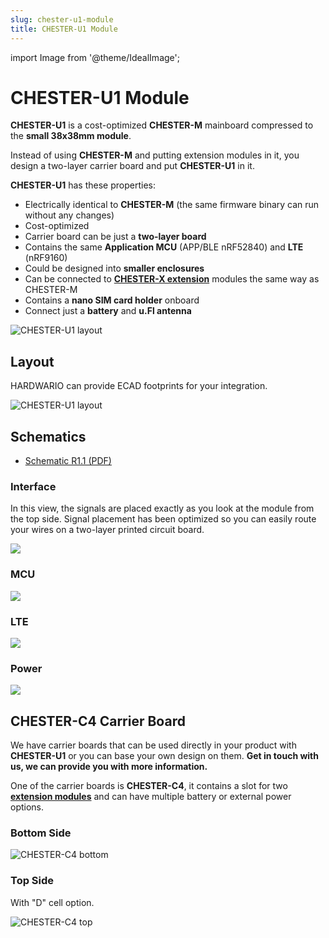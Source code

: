 ```yaml
---
slug: chester-u1-module
title: CHESTER-U1 Module
---
```

import Image from '@theme/IdealImage';

# CHESTER-U1 Module

**CHESTER-U1** is a cost-optimized **CHESTER-M** mainboard compressed to the **small 38x38mm module**.

Instead of using **CHESTER-M** and putting extension modules in it, you design a two-layer carrier board and put **CHESTER-U1** in it.

**CHESTER-U1** has these properties:

- Electrically identical to **CHESTER-M** (the same firmware binary can run without any changes)
- Cost-optimized
- Carrier board can be just a **two-layer board**
- Contains the same **Application MCU** (APP/BLE nRF52840) and **LTE** (nRF9160)
- Could be designed into **smaller enclosures**
- Can be connected to [**CHESTER-X extension**](../extension-modules/index.md) modules the same way as CHESTER-M
- Contains a **nano SIM card holder** onboard
- Connect just a **battery** and **u.Fl antenna**

![CHESTER-U1 layout](chester-u1-description.png)

## Layout

HARDWARIO can provide ECAD footprints for your integration.

![CHESTER-U1 layout](chester-u1-layout.png)

## Schematics

- [Schematic R1.1 (PDF)](hio-chester-u1-r1.1.pdf)


### Interface

In this view, the signals are placed exactly as you look at the module from the top side. Signal placement has been optimized so you can easily route your wires on a two-layer printed circuit board.

![](hio-chester-u1-r1.1-1.png)

### MCU
![](hio-chester-u1-r1.1-2.png)

### LTE
![](hio-chester-u1-r1.1-3.png)

### Power
![](hio-chester-u1-r1.1-4.png)

## CHESTER-C4 Carrier Board

We have carrier boards that can be used directly in your product with **CHESTER-U1** or you can base your own design on them. **Get in touch with us, we can provide you with more information.**

One of the carrier boards is **CHESTER-C4**, it contains a slot for two [**extension modules**](../extension-modules/index.md) and can have multiple battery or external power options.

### Bottom Side

![CHESTER-C4 bottom](chester-c4-bottom.png)

### Top Side

With "D" cell option.

![CHESTER-C4 top](chester-c4-d-top-white.png)
